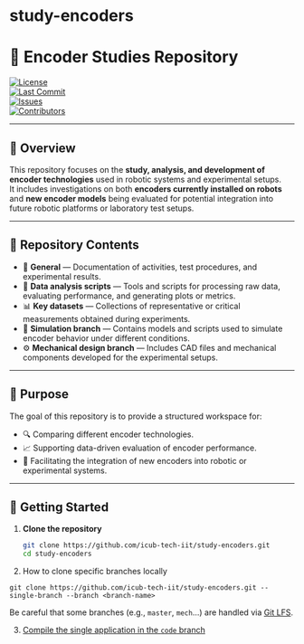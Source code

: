 study-encoders
===================

# 🦾 Encoder Studies Repository  

[![License](https://img.shields.io/github/license/icub-tech-iit/study-encoders)](LICENSE)  
[![Last Commit](https://img.shields.io/github/last-commit/icub-tech-iit/study-encoders)](https://github.com/icub-tech-iit/study-encoders/commits/main)  
[![Issues](https://img.shields.io/github/issues/icub-tech-iit/study-encoders)](https://github.com/icub-tech-iit/study-encoders/issues)  
[![Contributors](https://img.shields.io/github/contributors/icub-tech-iit/study-encoders)](https://github.com/icub-tech-iit/study-encoders/graphs/contributors)  

---

## 🧭 Overview  

This repository focuses on the **study, analysis, and development of encoder technologies** used in robotic systems and experimental setups.  
It includes investigations on both **encoders currently installed on robots** and **new encoder models** being evaluated for potential integration into future robotic platforms or laboratory test setups.

---

## 📂 Repository Contents  

- 📝 **General** — Documentation of activities, test procedures, and experimental results.  
- 🧮 **Data analysis scripts** — Tools and scripts for processing raw data, evaluating performance, and generating plots or metrics.  
- 📊 **Key datasets** — Collections of representative or critical measurements obtained during experiments.  
- 🧰 **Simulation branch** — Contains models and scripts used to simulate encoder behavior under different conditions.  
- ⚙️ **Mechanical design branch** — Includes CAD files and mechanical components developed for the experimental setups.  

---

## 🎯 Purpose  

The goal of this repository is to provide a structured workspace for:  
- 🔍 Comparing different encoder technologies.  
- 📈 Supporting data-driven evaluation of encoder performance.  
- 🤖 Facilitating the integration of new encoders into robotic or experimental systems.  

---

## 🚀 Getting Started  

1. **Clone the repository**
   ```bash
   git clone https://github.com/icub-tech-iit/study-encoders.git
   cd study-encoders

2.  How to clone specific branches locally
```console
git clone https://github.com/icub-tech-iit/study-encoders.git --single-branch --branch <branch-name>
```

Be careful that some branches (e.g., `master`, `mech`...) are handled via [Git LFS](https://help.github.com/en/articles/installing-git-large-file-storage).

3. [Compile the single application in the `code` branch](https://github.com/icub-tech-iit/study-encoders/blob/code/README.md)

